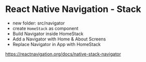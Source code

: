 # React Native Navigation - Stack

- new folder: src/navigator
- create  `HomeStack` as component
- Build Navigator inside HomeStack
- Add a Navigator with Home & About Screens
- Replace Navigator in App with HomeStack

https://reactnavigation.org/docs/native-stack-navigator